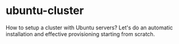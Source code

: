 ubuntu-cluster
==============

How to setup a cluster with Ubuntu servers? Let's do an automatic installation and effective provisioning starting from scratch.
